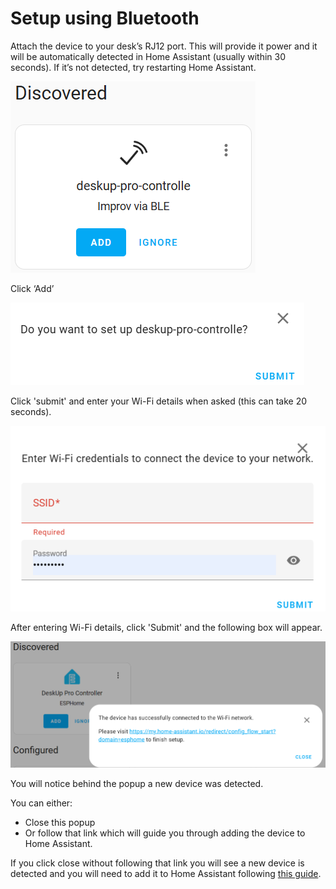 # Setup using Bluetooth 

Attach the device to your desk’s RJ12 port.  This will provide it power and it will be automatically detected in Home Assistant (usually within 30 seconds).
If it’s not detected, try restarting Home Assistant.

![](images/Setup-Bluetooth-Device-Discovered.png)

Click ‘Add’

![](images/Setup-Bluetooth-Do-You-Want-To-Setup-Question.png)

Click 'submit' and enter your Wi-Fi details when asked (this can take 20 seconds).

![](images/Setup-Bluetooth-WiFi.png)


After entering Wi-Fi details, click 'Submit' and the following box will appear.

![](images/Setup-Bluetooth-After-WiFi-Setup.png)

You will notice behind the popup a new device was detected.

You can either:
- Close this popup
- Or follow that link which will guide you through adding the device to Home Assistant.

If you click close without following that link you will see a new device is detected and you will need to add it to Home Assistant following [this guide](add-to-home-assistant.md).  


